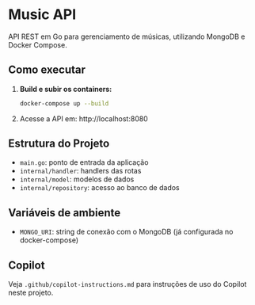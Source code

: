 # Music API

API REST em Go para gerenciamento de músicas, utilizando MongoDB e Docker Compose.

## Como executar

1. **Build e subir os containers:**
   ```sh
   docker-compose up --build
   ```

2. Acesse a API em: http://localhost:8080

## Estrutura do Projeto
- `main.go`: ponto de entrada da aplicação
- `internal/handler`: handlers das rotas
- `internal/model`: modelos de dados
- `internal/repository`: acesso ao banco de dados

## Variáveis de ambiente
- `MONGO_URI`: string de conexão com o MongoDB (já configurada no docker-compose)

## Copilot
Veja `.github/copilot-instructions.md` para instruções de uso do Copilot neste projeto.
